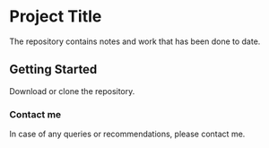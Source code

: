 # Project Title

The repository contains notes and work that has been done to date.

## Getting Started

Download or clone the repository.

### Contact me

In case of any queries or recommendations, please contact me.

